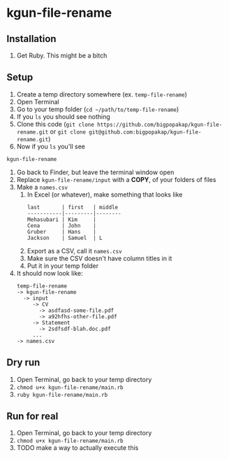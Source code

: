 # kgun-file-rename

## Installation
1. Get Ruby. This might be a bitch

## Setup
1. Create a temp directory somewhere (ex. `temp-file-rename`)
1. Open Terminal
1. Go to your temp folder (`cd ~/path/to/temp-file-rename`)
1. If you `ls` you should see nothing
1. Clone this code (`git clone https://github.com/bigpopakap/kgun-file-rename.git` or `git clone git@github.com:bigpopakap/kgun-file-rename.git`)
1. Now if you `ls` you'll see
  ```
  kgun-file-rename
  ```
1. Go back to Finder, but leave the terminal window open
1. Replace `kgun-file-rename/input` with a **COPY**, of your folders of files
1. Make a `names.csv`
   1. In Excel (or whatever), make something that looks like
      ```
      last       | first   | middle
      -----------|---------|--------
      Mehasubari | Kim     |
      Cena       | John    |
      Gruber     | Hans    |
      Jackson    | Samuel  | L
      ```
   1. Export as a CSV, call it `names.csv`
   1. Make sure the CSV doesn't have column titles in it
   1. Put it in your temp folder
1. It should now look like:
   ```
   temp-file-rename
   -> kgun-file-rename
     -> input
        -> CV
          -> asdfasd-some-file.pdf
          -> a92hfhs-other-file.pdf
        -> Statement
          -> 2sdfsdf-blah.doc.pdf
        ...
   -> names.csv
   ```

## Dry run
1. Open Terminal, go back to your temp directory
1. `chmod u+x kgun-file-rename/main.rb`
1. `ruby kgun-file-rename/main.rb`

## Run for real
1. Open Terminal, go back to your temp directory
1. `chmod u+x kgun-file-rename/main.rb`
1. TODO make a way to actually execute this
